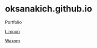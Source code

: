# oksanakich.github.io
Portfolio


[Limpon](https://oksanakich.github.io/Limbon/ "1st studying project.Landingpage.")


[Waxom](https://oksanakich.github.io/Waxom/ "2nd Studying Project")
